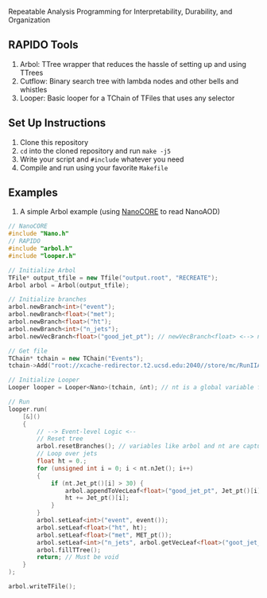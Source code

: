 Repeatable Analysis Programming for Interpretability, Durability, and Organization

## RAPIDO Tools
1. Arbol: TTree wrapper that reduces the hassle of setting up and using TTrees
2. Cutflow: Binary search tree with lambda nodes and other bells and whistles
3. Looper: Basic looper for a TChain of TFiles that uses any selector

## Set Up Instructions
1. Clone this repository
2. `cd` into the cloned repository and run `make -j5`
3. Write your script and `#include` whatever you need
4. Compile and run using your favorite `Makefile`


## Examples
1. A simple Arbol example (using [NanoCORE](https://github.com/cmstas/NanoTools) to read NanoAOD)
```cpp
// NanoCORE
#include "Nano.h"
// RAPIDO
#include "arbol.h"
#include "looper.h"

// Initialize Arbol
TFile* output_tfile = new Tfile("output.root", "RECREATE");
Arbol arbol = Arbol(output_tfile);

// Initialize branches
arbol.newBranch<int>("event");
arbol.newBranch<float>("met");
arbol.newBranch<float>("ht");
arbol.newBranch<int>("n_jets");
arbol.newVecBranch<float>("good_jet_pt"); // newVecBranch<float> <--> newBranch<std::vector<float>>

// Get file
TChain* tchain = new TChain("Events"); 
tchain->Add("root://xcache-redirector.t2.ucsd.edu:2040//store/mc/RunIIAutumn18NanoAODv7/TTJets_DiLept_TuneCP5_13TeV-madgraphMLM-pythia8/NANOAODSIM/Nano02Apr2020_102X_upgrade2018_realistic_v21-v1/60000/69CAC742-7679-D342-BF99-BF22B6D10BA4.root");

// Initialize Looper
Looper looper = Looper<Nano>(tchain, &nt); // nt is a global variable from NanoCORE

// Run
looper.run(
    [&]()
    {
        // --> Event-level Logic <--
        // Reset tree
        arbol.resetBranches(); // variables like arbol and nt are captured by reference
        // Loop over jets
        float ht = 0.;
        for (unsigned int i = 0; i < nt.nJet(); i++) 
        {
            if (nt.Jet_pt()[i] > 30) {
                arbol.appendToVecLeaf<float>("good_jet_pt", Jet_pt()[i]);
                ht += Jet_pt()[i];
            }
        }
        arbol.setLeaf<int>("event", event());
        arbol.setLeaf<float>("ht", ht);
        arbol.setLeaf<float>("met", MET_pt());
        arbol.setLeaf<int>("n_jets", arbol.getVecLeaf<float>("goot_jet_pt").size());
        arbol.fillTTree();
        return; // Must be void
    }
);

arbol.writeTFile();
```
